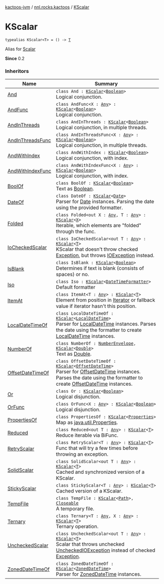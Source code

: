 [kactoos-jvm](../index.md) / [nnl.rocks.kactoos](index.md) / [KScalar](./-k-scalar.md)

# KScalar

`typealias KScalar<T> = () -> `[`T`](-k-scalar.md#T)

Alias for [Scalar](-scalar/index.md)

**Since**
0.2

### Inheritors

| Name | Summary |
|---|---|
| [And](../nnl.rocks.kactoos.scalar/-and/index.md) | `class And : `[`KScalar`](./-k-scalar.md)`<`[`Boolean`](https://kotlinlang.org/api/latest/jvm/stdlib/kotlin/-boolean/index.html)`>`<br>Logical conjunction. |
| [AndFunc](../nnl.rocks.kactoos.scalar/-and-func/index.md) | `class AndFunc<X : `[`Any`](https://kotlinlang.org/api/latest/jvm/stdlib/kotlin/-any/index.html)`> : `[`KScalar`](./-k-scalar.md)`<`[`Boolean`](https://kotlinlang.org/api/latest/jvm/stdlib/kotlin/-boolean/index.html)`>`<br>Logical conjunction. |
| [AndInThreads](../nnl.rocks.kactoos.scalar/-and-in-threads/index.md) | `class AndInThreads : `[`KScalar`](./-k-scalar.md)`<`[`Boolean`](https://kotlinlang.org/api/latest/jvm/stdlib/kotlin/-boolean/index.html)`>`<br>Logical conjunction, in multiple threads. |
| [AndInThreadsFunc](../nnl.rocks.kactoos.scalar/-and-in-threads-func/index.md) | `class AndInThreadsFunc<X : `[`Any`](https://kotlinlang.org/api/latest/jvm/stdlib/kotlin/-any/index.html)`> : `[`KScalar`](./-k-scalar.md)`<`[`Boolean`](https://kotlinlang.org/api/latest/jvm/stdlib/kotlin/-boolean/index.html)`>`<br>Logical conjunction, in multiple threads. |
| [AndWithIndex](../nnl.rocks.kactoos.scalar/-and-with-index/index.md) | `class AndWithIndex : `[`KScalar`](./-k-scalar.md)`<`[`Boolean`](https://kotlinlang.org/api/latest/jvm/stdlib/kotlin/-boolean/index.html)`>`<br>Logical conjunction, with index. |
| [AndWithIndexFunc](../nnl.rocks.kactoos.scalar/-and-with-index-func/index.md) | `class AndWithIndexFunc<X : `[`Any`](https://kotlinlang.org/api/latest/jvm/stdlib/kotlin/-any/index.html)`> : `[`KScalar`](./-k-scalar.md)`<`[`Boolean`](https://kotlinlang.org/api/latest/jvm/stdlib/kotlin/-boolean/index.html)`>`<br>Logical conjunction, with index. |
| [BoolOf](../nnl.rocks.kactoos.scalar/-bool-of/index.md) | `class BoolOf : `[`KScalar`](./-k-scalar.md)`<`[`Boolean`](https://kotlinlang.org/api/latest/jvm/stdlib/kotlin/-boolean/index.html)`>`<br>Text as [Boolean](https://kotlinlang.org/api/latest/jvm/stdlib/kotlin/-boolean/index.html). |
| [DateOf](../nnl.rocks.kactoos.time/-date-of/index.md) | `class DateOf : `[`KScalar`](./-k-scalar.md)`<`[`Date`](http://docs.oracle.com/javase/8/docs/api/java/util/Date.html)`>`<br>Parser for [Date](http://docs.oracle.com/javase/8/docs/api/java/util/Date.html) instances. Parsing the date using the provided formatter. |
| [Folded](../nnl.rocks.kactoos.scalar/-folded/index.md) | `class Folded<out X : `[`Any`](https://kotlinlang.org/api/latest/jvm/stdlib/kotlin/-any/index.html)`, T : `[`Any`](https://kotlinlang.org/api/latest/jvm/stdlib/kotlin/-any/index.html)`> : `[`KScalar`](./-k-scalar.md)`<`[`X`](../nnl.rocks.kactoos.scalar/-folded/index.md#X)`>`<br>Iterable, which elements are "folded" through the func. |
| [IoCheckedScalar](../nnl.rocks.kactoos.scalar/-io-checked-scalar/index.md) | `class IoCheckedScalar<out T : `[`Any`](https://kotlinlang.org/api/latest/jvm/stdlib/kotlin/-any/index.html)`> : `[`KScalar`](./-k-scalar.md)`<`[`T`](../nnl.rocks.kactoos.scalar/-io-checked-scalar/index.md#T)`>`<br>KScalar that doesn't throw checked [Exception](https://kotlinlang.org/api/latest/jvm/stdlib/kotlin/-exception/index.html), but throws [IOException](http://docs.oracle.com/javase/8/docs/api/java/io/IOException.html) instead. |
| [IsBlank](../nnl.rocks.kactoos.text/-is-blank/index.md) | `class IsBlank : `[`KScalar`](./-k-scalar.md)`<`[`Boolean`](https://kotlinlang.org/api/latest/jvm/stdlib/kotlin/-boolean/index.html)`>`<br>Determines if text is blank (consists of spaces) or no. |
| [Iso](../nnl.rocks.kactoos.time/-iso/index.md) | `class Iso : `[`KScalar`](./-k-scalar.md)`<`[`DateTimeFormatter`](http://docs.oracle.com/javase/8/docs/api/java/time/format/DateTimeFormatter.html)`>`<br>Default formatter |
| [ItemAt](../nnl.rocks.kactoos.scalar/-item-at/index.md) | `class ItemAt<T : `[`Any`](https://kotlinlang.org/api/latest/jvm/stdlib/kotlin/-any/index.html)`> : `[`KScalar`](./-k-scalar.md)`<`[`T`](../nnl.rocks.kactoos.scalar/-item-at/index.md#T)`>`<br>Element from position in [Iterator](https://kotlinlang.org/api/latest/jvm/stdlib/kotlin.collections/-iterator/index.html) or fallback value if iterator hasn't this position. |
| [LocalDateTimeOf](../nnl.rocks.kactoos.time/-local-date-time-of/index.md) | `class LocalDateTimeOf : `[`KScalar`](./-k-scalar.md)`<`[`LocalDateTime`](http://docs.oracle.com/javase/8/docs/api/java/time/LocalDateTime.html)`>`<br>Parser for [LocalDateTime](http://docs.oracle.com/javase/8/docs/api/java/time/LocalDateTime.html) instances. Parses the date using the formatter to create [LocalDateTime](http://docs.oracle.com/javase/8/docs/api/java/time/LocalDateTime.html) instances. |
| [NumberOf](../nnl.rocks.kactoos.scalar/-number-of/index.md) | `class NumberOf : `[`NumberEnvelope`](../nnl.rocks.kactoos.scalar/-number-envelope/index.md)`, `[`KScalar`](./-k-scalar.md)`<`[`Double`](https://kotlinlang.org/api/latest/jvm/stdlib/kotlin/-double/index.html)`>`<br>Text as [Double](https://kotlinlang.org/api/latest/jvm/stdlib/kotlin/-double/index.html). |
| [OffsetDateTimeOf](../nnl.rocks.kactoos.time/-offset-date-time-of/index.md) | `class OffsetDateTimeOf : `[`KScalar`](./-k-scalar.md)`<`[`OffsetDateTime`](http://docs.oracle.com/javase/8/docs/api/java/time/OffsetDateTime.html)`>`<br>Parser for [OffsetDateTime](http://docs.oracle.com/javase/8/docs/api/java/time/OffsetDateTime.html) instances. Parses the date using the formatter to create [OffsetDateTime](http://docs.oracle.com/javase/8/docs/api/java/time/OffsetDateTime.html) instances. |
| [Or](../nnl.rocks.kactoos.scalar/-or/index.md) | `class Or : `[`KScalar`](./-k-scalar.md)`<`[`Boolean`](https://kotlinlang.org/api/latest/jvm/stdlib/kotlin/-boolean/index.html)`>`<br>Logical disjunction. |
| [OrFunc](../nnl.rocks.kactoos.scalar/-or-func/index.md) | `class OrFunc<X : `[`Any`](https://kotlinlang.org/api/latest/jvm/stdlib/kotlin/-any/index.html)`> : `[`KScalar`](./-k-scalar.md)`<`[`Boolean`](https://kotlinlang.org/api/latest/jvm/stdlib/kotlin/-boolean/index.html)`>`<br>Logical disjunction. |
| [PropertiesOf](../nnl.rocks.kactoos.scalar/-properties-of/index.md) | `class PropertiesOf : `[`KScalar`](./-k-scalar.md)`<`[`Properties`](http://docs.oracle.com/javase/8/docs/api/java/util/Properties.html)`>`<br>Map as [java.util.Properties](http://docs.oracle.com/javase/8/docs/api/java/util/Properties.html). |
| [Reduced](../nnl.rocks.kactoos.scalar/-reduced/index.md) | `class Reduced<out T : `[`Any`](https://kotlinlang.org/api/latest/jvm/stdlib/kotlin/-any/index.html)`> : `[`KScalar`](./-k-scalar.md)`<`[`T`](../nnl.rocks.kactoos.scalar/-reduced/index.md#T)`>`<br>Reduce iterable via BiFunc. |
| [RetryScalar](../nnl.rocks.kactoos.scalar/-retry-scalar/index.md) | `class RetryScalar<T : `[`Any`](https://kotlinlang.org/api/latest/jvm/stdlib/kotlin/-any/index.html)`> : `[`KScalar`](./-k-scalar.md)`<`[`T`](../nnl.rocks.kactoos.scalar/-retry-scalar/index.md#T)`>`<br>Func that will try a few times before throwing an exception. |
| [SolidScalar](../nnl.rocks.kactoos.scalar/-solid-scalar/index.md) | `class SolidScalar<out T : `[`Any`](https://kotlinlang.org/api/latest/jvm/stdlib/kotlin/-any/index.html)`> : `[`KScalar`](./-k-scalar.md)`<`[`T`](../nnl.rocks.kactoos.scalar/-solid-scalar/index.md#T)`>`<br>Cached and synchronized version of a KScalar. |
| [StickyScalar](../nnl.rocks.kactoos.scalar/-sticky-scalar/index.md) | `class StickyScalar<T : `[`Any`](https://kotlinlang.org/api/latest/jvm/stdlib/kotlin/-any/index.html)`> : `[`KScalar`](./-k-scalar.md)`<`[`T`](../nnl.rocks.kactoos.scalar/-sticky-scalar/index.md#T)`>`<br>Cached version of a KScalar. |
| [TempFile](../nnl.rocks.kactoos.io/-temp-file/index.md) | `class TempFile : `[`KScalar`](./-k-scalar.md)`<`[`Path`](http://docs.oracle.com/javase/8/docs/api/java/nio/file/Path.html)`>, `[`Closeable`](http://docs.oracle.com/javase/8/docs/api/java/io/Closeable.html)<br>A temporary file. |
| [Ternary](../nnl.rocks.kactoos.scalar/-ternary/index.md) | `class Ternary<T : `[`Any`](https://kotlinlang.org/api/latest/jvm/stdlib/kotlin/-any/index.html)`, X : `[`Any`](https://kotlinlang.org/api/latest/jvm/stdlib/kotlin/-any/index.html)`> : `[`KScalar`](./-k-scalar.md)`<`[`T`](../nnl.rocks.kactoos.scalar/-ternary/index.md#T)`>`<br>Ternary operation. |
| [UncheckedScalar](../nnl.rocks.kactoos.scalar/-unchecked-scalar/index.md) | `class UncheckedScalar<out T : `[`Any`](https://kotlinlang.org/api/latest/jvm/stdlib/kotlin/-any/index.html)`> : `[`KScalar`](./-k-scalar.md)`<`[`T`](../nnl.rocks.kactoos.scalar/-unchecked-scalar/index.md#T)`>`<br>Scalar that throws unchecked [UncheckedIOException](http://docs.oracle.com/javase/8/docs/api/java/io/UncheckedIOException.html) instead of checked [Exception](https://kotlinlang.org/api/latest/jvm/stdlib/kotlin/-exception/index.html). |
| [ZonedDateTimeOf](../nnl.rocks.kactoos.time/-zoned-date-time-of/index.md) | `class ZonedDateTimeOf : `[`KScalar`](./-k-scalar.md)`<`[`ZonedDateTime`](http://docs.oracle.com/javase/8/docs/api/java/time/ZonedDateTime.html)`>`<br>Parser for [ZonedDateTime](http://docs.oracle.com/javase/8/docs/api/java/time/ZonedDateTime.html) instances. |
